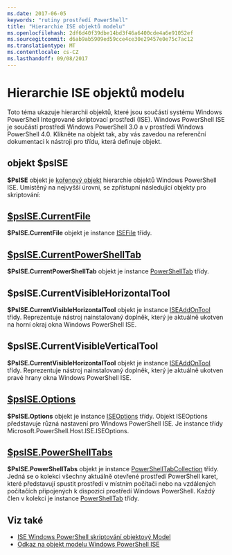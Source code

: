 ```yaml
---
ms.date: 2017-06-05
keywords: "rutiny prostředí PowerShell"
title: "Hierarchie ISE objektů modelu"
ms.openlocfilehash: 2df6d40f39dbe14bd3f46a6400cde4a6e91052ef
ms.sourcegitcommit: d6ab9ab5909ed59cce4ce30e29457e0e75c7ac12
ms.translationtype: MT
ms.contentlocale: cs-CZ
ms.lasthandoff: 09/08/2017
---
```

# <a name="the-ise-object-model-hierarchy"></a>Hierarchie ISE objektů modelu
Toto téma ukazuje hierarchii objektů, které jsou součástí systému Windows PowerShell Integrované skriptovací prostředí (ISE). Windows PowerShell ISE je součástí prostředí Windows PowerShell 3.0 a v prostředí Windows PowerShell 4.0. Klikněte na objekt tak, aby vás zavedou na referenční dokumentaci k nástroji pro třídu, která definuje objekt.

## <a name="psise-object"></a>objekt $psISE

**$PsISE** objekt je [kořenový objekt](The-ObjectModelRoot-Object.md) hierarchie objektů Windows PowerShell ISE.
Umístěný na nejvyšší úrovni, se zpřístupní následující objekty pro skriptování:

## <a name="psisecurrentfilethe-isefile-objectmd"></a>[$psISE.CurrentFile](The-ISEFile-Object.md)

**$PsISE.CurrentFile** objekt je instance [ISEFile](The-ISEFile-Object.md) třídy.

## <a name="psisecurrentpowershelltabthe-powershelltab-objectmd"></a>[$psISE.CurrentPowerShellTab](The-PowerShellTab-Object.md)

**$PsISE.CurrentPowerShellTab** objekt je instance [PowerShellTab](The-PowerShellTab-Object.md) třídy.

## <a name="psisecurrentvisiblehorizontaltool"></a>$psISE.CurrentVisibleHorizontalTool

**$PsISE.CurrentVisibleHorizontalTool** objekt je instance [ISEAddOnTool](The-ISEAddOnTool-Object.md) třídy.
Reprezentuje nástroj nainstalovaný doplněk, který je aktuálně ukotven na horní okraj okna Windows PowerShell ISE.

## <a name="psisecurrentvisibleverticaltool"></a>$psISE.CurrentVisibleVerticalTool

**$PsISE.CurrentVisibleHorizontalTool** objekt je instance [ISEAddOnTool](The-ISEAddOnTool-Object.md) třídy.
Reprezentuje nástroj nainstalovaný doplněk, který je aktuálně ukotven pravé hrany okna Windows PowerShell ISE.

## <a name="psiseoptionsthe-iseoptions-objectmd"></a>[$psISE.Options](The-ISEOptions-Object.md)

**$PsISE.Options** objekt je instance [ISEOptions](The-ISEOptions-Object.md) třídy.
Objekt ISEOptions představuje různá nastavení pro Windows PowerShell ISE.
Je instance třídy Microsoft.PowerShell.Host.ISE.ISEOptions.

## <a name="psisepowershelltabsthe-powershelltabcollection-objectmd"></a>[$psISE.PowerShellTabs](The-PowerShellTabCollection-Object.md)

**$PsISE.PowerShellTabs** objekt je instance [PowerShellTabCollection](The-PowerShellTabCollection-Object.md) třídy.
Jedná se o kolekci všechny aktuálně otevřené prostředí PowerShell karet, které představují spustit prostředí v místním počítači nebo na vzdálených počítačích připojených k dispozici prostředí Windows PowerShell. Každý člen v kolekci je instance [PowerShellTab](The-PowerShellTab-Object.md) třídy.

## <a name="see-also"></a>Viz také
- [ISE Windows PowerShell skriptování objektový Model](The-Windows-PowerShell-ISE-Scripting-Object-Model.md)
- [Odkaz na objekt modelu Windows PowerShell ISE](Windows-PowerShell-ISE-Object-Model-Reference.md)
